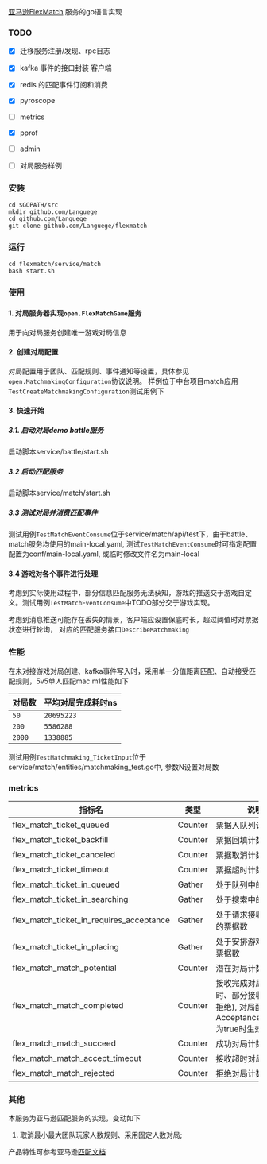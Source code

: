 [亚马逊FlexMatch](https://docs.aws.amazon.com/zh_cn/gamelift/latest/flexmatchguide/match-intro.html) 服务的go语言实现

### TODO
- [x] 迁移服务注册/发现、rpc日志

- [x] kafka 事件的接口封装 客户端

- [x] redis 的匹配事件订阅和消费

- [x] pyroscope

- [ ] metrics

- [x] pprof

- [ ] admin

- [ ] 对局服务样例





### 安装
```shell
cd $GOPATH/src
mkdir github.com/Languege
cd github.com/Languege
git clone github.com/Languege/flexmatch
```

### 运行
```shell
cd flexmatch/service/match
bash start.sh
```

### 使用
#### 1. 对局服务器实现`open.FlexMatchGame`服务
用于向对局服务创建唯一游戏对局信息

#### 2. 创建对局配置
对局配置用于团队、匹配规则、事件通知等设置，具体参见`open.MatchmakingConfiguration`协议说明。
样例位于中台项目match应用`TestCreateMatchmakingConfiguration`测试用例下

#### 3. 快速开始
##### 3.1. 启动对局demo battle服务
启动脚本service/battle/start.sh

##### 3.2 启动匹配服务
启动脚本service/match/start.sh

##### 3.3 测试对局并消费匹配事件
测试用例`TestMatchEventConsume`位于service/match/api/test下，由于battle、match服务均使用的main-local.yaml, 测试`TestMatchEventConsume`时可指定配置配置为conf/main-local.yaml, 或临时修改文件名为main-local

#### 3.4 游戏对各个事件进行处理
考虑到实际使用过程中，部分信息匹配服务无法获知，游戏的推送交于游戏自定义。测试用例`TestMatchEventConsume`中TODO部分交于游戏实现。

考虑到消息推送可能存在丢失的情景，客户端应设置保底时长，超过阈值时对票据状态进行轮询，
对应的匹配服务接口`DescribeMatchmaking`

### 性能
在未对接游戏对局创建、kafka事件写入时，采用单一分值距离匹配、自动接受匹配规则，5v5单人匹配mac m1性能如下


| 对局数 | 平均对局完成耗时ns |
| ------ | ------ |
| `50` | `20695223` |
| `200` | `5586288` |
|`2000`|`1338885`|

测试用例`TestMatchmaking_TicketInput`位于service/match/entities/matchmaking_test.go中, 参数N设置对局数


### metrics
|指标名|类型|说明|
|---|---|---|
|flex_match_ticket_queued|Counter|票据入队列计数|
|flex_match_ticket_backfill|Counter|票据回填计数|
|flex_match_ticket_canceled|Counter|票据取消计数|
|flex_match_ticket_timeout|Counter|票据超时计数|
|flex_match_ticket_in_queued|Gather|处于队列中的票据数|
|flex_match_ticket_in_searching|Gather|处于搜索中的票据数|
|flex_match_ticket_in_requires_acceptance|Gather|处于请求接收状态中的票据数|
|flex_match_ticket_in_placing|Gather|处于安排游戏状态的票据数|
|flex_match_match_potential|Counter|潜在对局计数|
|flex_match_match_completed|Counter|接收完成对局计数 (超时、部分接收、任意拒绝), 对局配置AcceptanceRequired为true时生效|
|flex_match_match_succeed|Counter|成功对局计数|
|flex_match_match_accept_timeout|Counter|接收超时对局计数|
|flex_match_match_rejected|Counter|拒绝对局计数|

### 其他
本服务为亚马逊匹配服务的实现，变动如下
1. 取消最小最大团队玩家人数规则、采用固定人数对局;

产品特性可参考亚马逊[匹配文档](https://docs.aws.amazon.com/zh_cn/gamelift/latest/flexmatchguide/match-client.html#match-client-track)




